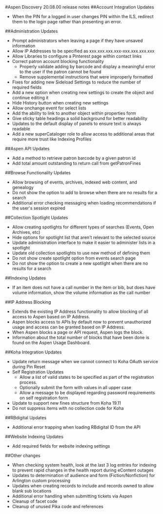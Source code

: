 #Aspen Discovery 20.08.00 release notes
##Account Integration Updates
- When the PIN for a logged in user changes PIN within the ILS, redirect them to the login page rather than presenting an error.

##Administration Updates
- Prompt administrators when leaving a page if they have unsaved information
- Allow IP Addresses to be specified as xxx.xxx.xxx.xxx-xxx.xxx.xxx.xxx 
- Allow Libraries to configure a Pinterest page within contact links
- Correct patron account blocking functionality
  - Properly validate adding by barcode and display a meaningful error to the user if the patron cannot be found
  - Remove supplemental instructions that were improperly formatted
- Fixes for adding new Sideload Settings to reduce the number of required fields 
- Add a new option when creating new settings to create the object and continue editing it
- Hide History button when creating new settings
- Allow onchange event for select lists
- Add the ability to link to another object within properties form
- Give sticky table headings a solid background for better readability
- Updates to the default display of panels to ensure text is always readable
- Add a new superCataloger role to allow access to additional areas that require more trust like Indexing Profiles

##Aspen API Updates
- Add a method to retrieve patron barcode by a given patron id
- Add total amount outstanding to return call from getPatronFines

##Browse Functionality Updates
- Allow browsing of events, archives, indexed web content, and genealogy
- Do not show the option to add to browse when there are no results for a search
- Additional error checking messaging when loading recommendations if the user's session expired

##Collection Spotlight Updates
- Allow creating spotlights for different types of searches (Events, Open Archives, etc)
- Hide options for spotlight list that aren't relevant to the selected source
- Update administration interface to make it easier to administer lists in a spotlight
- Update old collection spotlights to use new method of defining them
- Do not show create spotlight option from events search page
- Do not show the option to create a new spotlight when there are no results for a search

##Indexing Updates
- If an item does not have a call number in the item or bib, but does have volume information, show the volume information as the call number

##IP Address Blocking
- Extends the existing IP Address functionality to allow blocking of all access to Aspen based on IP Address. 
- Aspen blocks access to APIs by default now to prevent unauthorized usage and access can be granted based on IP Address. 
- When Aspen blocks a page or API request, Aspen logs the block.
- Information about the total number of blocks that have been done is found on the Aspen Usage Dashboard.  

##Koha Integration Updates
- Update return message when we cannot connect to Koha OAuth service during Pin Reset
- Self Registration Updates
  - Allow a list of valid states to be specified as part of the registration process. 
  - Optionally submit the form with values in all upper case
  - Allow a message to be displayed regarding password requirements on self registration form
- Update to support new fines structure from Koha 19.11
- Do not suppress items with no collection code for Koha

##RBdigital Updates
- Additional error trapping when loading RBdigital ID from the API

##Website Indexing Updates
- Add required fields for website indexing settings

##Other changes
- When checking system health, look at the last 3 log entries for indexing to prevent rapid changes in the health report during eContent outages
- Updates to determination of audience and form (Fiction/Nonfiction) for Arlington custom processing
- Updates when creating records to include and records owned to allow blank sub locations
- Additional error handling when submitting tickets via Aspen
- Cleanup of facet code
- Cleanup of unused Pika code and references